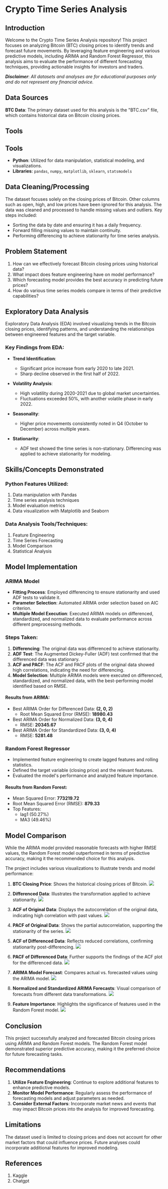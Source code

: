 # Crypto Time Series Analysis

## Introduction
Welcome to the Crypto Time Series Analysis repository! This project focuses on analyzing Bitcoin (BTC) closing prices to identify trends and forecast future movements. By leveraging feature engineering and various predictive models, including ARIMA and Random Forest Regressor, this analysis aims to evaluate the performance of different forecasting techniques, providing actionable insights for investors and traders.

**_Disclaimer_**: _All datasets and analyses are for educational purposes only and do not represent any financial advice._

## Data Sources
**BTC Data**: The primary dataset used for this analysis is the "BTC.csv" file, which contains historical data on Bitcoin closing prices.

## Tools
## Tools
- **Python**: Utilized for data manipulation, statistical modeling, and visualizations.
- **Libraries**: `pandas`, `numpy`, `matplotlib`, `sklearn`, `statsmodels`

## Data Cleaning/Processing
The dataset focuses solely on the closing prices of Bitcoin. Other columns such as open, high, and low prices have been ignored for this analysis. The data was cleaned and processed to handle missing values and outliers. Key steps included:
- Sorting the data by date and ensuring it has a daily frequency.
- Forward filling missing values to maintain continuity.
- Performing differencing to achieve stationarity for time series analysis.

## Problem Statement
1. How can we effectively forecast Bitcoin closing prices using historical data?
2. What impact does feature engineering have on model performance?
3. Which forecasting model provides the best accuracy in predicting future prices?
4. How do various time series models compare in terms of their predictive capabilities?

## Exploratory Data Analysis
Exploratory Data Analysis (EDA) involved visualizing trends in the Bitcoin closing prices, identifying patterns, and understanding the relationships between engineered features and the target variable.

### Key Findings from EDA:
- **Trend Identification**: 
  - Significant price increase from early 2020 to late 2021.
  - Sharp decline observed in the first half of 2022.
  
- **Volatility Analysis**: 
  - High volatility during 2020-2021 due to global market uncertainties.
  - Fluctuations exceeded 50%, with another volatile phase in early 2022.

- **Seasonality**: 
  - Higher price movements consistently noted in Q4 (October to December) across multiple years.

- **Stationarity**: 
  - ADF test showed the time series is non-stationary. Differencing was applied to achieve stationarity for modeling.

## Skills/Concepts Demonstrated
### Python Features Utilized:
1. Data manipulation with Pandas
2. Time series analysis techniques
3. Model evaluation metrics
4. Data visualization with Matplotlib and Seaborn

### Data Analysis Tools/Techniques:
1. Feature Engineering
2. Time Series Forecasting
3. Model Comparison
4. Statistical Analysis

## Model Implementation
### ARIMA Model
- **Fitting Process**: Employed differencing to ensure stationarity and used ADF tests to validate it.
- **Parameter Selection**: Automated ARIMA order selection based on AIC criterion.
- **Multiple Model Execution**: Executed ARIMA models on differenced, standardized, and normalized data to evaluate performance across different preprocessing methods.

### Steps Taken:
1. **Differencing**: The original data was differenced to achieve stationarity.
2. **ADF Test**: The Augmented Dickey-Fuller (ADF) test confirmed that the differenced data was stationary.
3. **ACF and PACF**: The ACF and PACF plots of the original data showed high correlations, indicating the need for differencing.
4. **Model Selection**: Multiple ARIMA models were executed on differenced, standardized, and normalized data, with the best-performing model identified based on RMSE.


#### Results from ARIMA:
- Best ARIMA Order for Differenced Data: **(2, 0, 2)**
  - Root Mean Squared Error (RMSE): **18980.43**
- Best ARIMA Order for Normalized Data: **(3, 0, 4)**
  - RMSE: **20345.67**
- Best ARIMA Order for Standardized Data: **(3, 0, 4)**
  - RMSE: **5281.48**

### Random Forest Regressor
- Implemented feature engineering to create lagged features and rolling statistics.
- Defined the target variable (closing price) and the relevant features.
- Evaluated the model's performance and analyzed feature importance.

#### Results from Random Forest:
- Mean Squared Error: **773219.72**
- Root Mean Squared Error (RMSE): **879.33**
- Top Features: 
  - lag1 (50.27%)
  - MA3 (49.46%)

## Model Comparison
While the ARIMA model provided reasonable forecasts with higher RMSE values, the Random Forest model outperformed in terms of predictive accuracy, making it the recommended choice for this analysis.

The project includes various visualizations to illustrate trends and model performance:

1. **BTC Closing Price**: Shows the historical closing prices of Bitcoin.
   ![](BTCClosingPrice.png)

2. **Differenced Data**: Illustrates the transformation applied to achieve stationarity.
   ![](BTCDifferencedData.png)

3. **ACF of Original Data**: Displays the autocorrelation of the original data, indicating high correlation with past values.
   ![](ACFOriginal.png)

4. **PACF of Original Data**: Shows the partial autocorrelation, supporting the stationarity of the series.
   ![](PacfOriginal.png)

5. **ACF of Differenced Data**: Reflects reduced correlations, confirming stationarity post-differencing.
   ![](AcfDiff.png)

6. **PACF of Differenced Data**: Further supports the findings of the ACF plot for the differenced data.
   ![](PacfDiff.png)

7. **ARIMA Model Forecast**: Compares actual vs. forecasted values using the ARIMA model.
   ![](ARIMADiff.png)

8. **Normalized and Standardized ARIMA Forecasts**: Visual comparison of forecasts from different data transformations.
   ![](ARIMANormStandard.png)

9. **Feature Importance**: Highlights the significance of features used in the Random Forest model.
   ![](FeaturesPlot.png)

## Conclusion
This project successfully analyzed and forecasted Bitcoin closing prices using ARIMA and Random Forest models. The Random Forest model demonstrated superior predictive accuracy, making it the preferred choice for future forecasting tasks.

## Recommendations
1. **Utilize Feature Engineering**: Continue to explore additional features to enhance predictive models.
2. **Monitor Model Performance**: Regularly assess the performance of forecasting models and adjust parameters as needed.
3. **Consider External Factors**: Incorporate market news and events that may impact Bitcoin prices into the analysis for improved forecasting.

## Limitations
The dataset used is limited to closing prices and does not account for other market factors that could influence prices. Future analyses could incorporate additional features for improved modeling.

## References
1. Kaggle
2. Chatgpt
